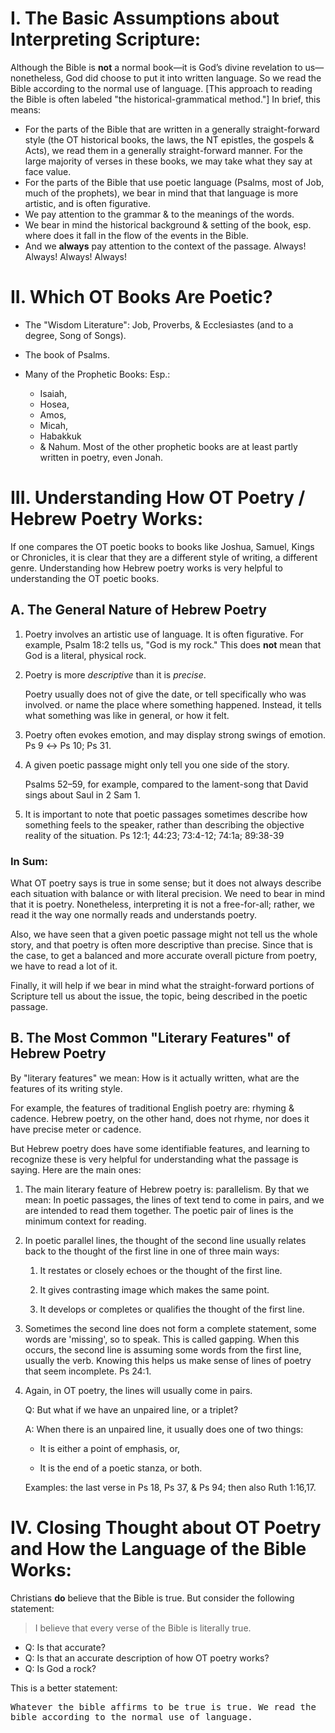 
# I. The Basic Assumptions about Interpreting Scripture:

Although the Bible is **not** a normal book—it is God’s divine revelation to us—nonetheless, God did choose to put it into written language. So we read the Bible according to the normal use of language. [This approach to reading the Bible is often labeled "the historical-grammatical method."] In brief, this means:

* For the parts of the Bible that are written in a generally straight-forward style (the OT historical books, the laws, the NT epistles, the gospels & Acts), we read them in a generally straight-forward
manner. For the large majority of verses in these books, we may take what they say at face value.
* For the parts of the Bible that use poetic language (Psalms, most of Job, much of the prophets), we bear in mind that that language is more artistic, and is often figurative.
* We pay attention to the grammar & to the meanings of the words.
* We bear in mind the historical background & setting of the book, esp. where does it fall in the flow of the events in the Bible.
* And we **always** pay attention to the context of the passage. Always! Always! Always! Always!

# II. Which OT Books Are <mostly> Poetic?

- The "Wisdom Literature": Job, Proverbs, & Ecclesiastes (and to a degree, Song of Songs).

- The book of Psalms.

- Many of the Prophetic Books: Esp.:
  - Isaiah,
  - Hosea,
  - Amos,
  - Micah,
  - Habakkuk
  - & Nahum.
  Most of the other prophetic books are at least partly written in poetry, even Jonah.

# III. Understanding How OT Poetry / Hebrew Poetry Works:

If one compares the OT poetic books to books like Joshua, Samuel, Kings or Chronicles, it is clear that they are a different style of writing, a different genre. Understanding how Hebrew poetry works is very helpful to understanding the OT poetic books.

## A. The General Nature of Hebrew Poetry

1. Poetry involves an artistic use of language. It is often figurative. For example, Psalm 18:2 tells us, "God is my rock." This does **not** mean that God is a literal, physical rock.

2. Poetry is more _descriptive_ than it is _precise_.

   Poetry usually does not of give the date, or tell specifically who was involved. or name the place where something happened. Instead, it tells what something was like in general, or how it felt.

3. Poetry often evokes emotion, and may display strong swings of emotion. Ps 9 ↔ Ps 10; Ps 31.

4. A given poetic passage might only tell you one side of the story.

   Psalms 52–59, for example, compared to the lament-song that David sings about Saul in 2 Sam 1.

5. It is important to note that poetic passages sometimes describe how something feels to the speaker, rather than describing the objective reality of the situation. Ps 12:1; 44:23; 73:4-12; 74:1a; 89:38-39

### In Sum:

What OT poetry says is true in some sense; but it does not always describe each situation with balance or with literal precision. We need to bear in mind that it is poetry. Nonetheless, interpreting it is not a free-for-all; rather, we read it the way one normally reads and understands poetry.

Also, we have seen that a given poetic passage might not tell us the whole story, and that poetry is often more descriptive than precise. Since that is the case, to get a balanced and more accurate overall picture from poetry, we have to read a lot of it.

Finally, it will help if we bear in mind what the straight-forward portions of Scripture tell us about the issue, the topic, being described in the poetic passage.

## B. The Most Common "Literary Features" of Hebrew Poetry

By "literary features" we mean: How is it actually written, what are the features of its writing style.

For example, the features of traditional English poetry are: rhyming & cadence.
Hebrew poetry, on the other hand, does not rhyme, nor does it have precise meter or cadence.

But Hebrew poetry does have some identifiable features, and learning to recognize these is very helpful for understanding what the passage is saying. Here are the main ones:

1. The main literary feature of Hebrew poetry is: parallelism. By that we mean:
In poetic passages, the lines of text tend to come in pairs, and we are intended to read them together. The poetic pair of lines is the minimum context for reading.

2. In poetic parallel lines, the thought of the second line usually relates back to the thought of the first line in one of three main ways:

   1. It restates or closely echoes or the thought of the first line.

   2. It gives contrasting image which makes the same point.

   3. It develops or completes or qualifies the thought of the first line.

3. Sometimes the second line does not form a complete statement, some words are 'missing', so to speak. This is called gapping. When this occurs, the second line is assuming some words from the first line, usually the verb. Knowing this helps us make sense of lines of poetry that seem incomplete. Ps 24:1.

4. Again, in OT poetry, the lines will usually come in pairs.

   Q: But what if we have an unpaired line, or a triplet?

   A: When there is an unpaired line, it usually does one of two things:

   * It is either a point of emphasis, or,

   * It is the end of a poetic stanza, or both.

   Examples: the last verse in Ps 18, Ps 37, & Ps 94; then also Ruth 1:16,17.

# IV. Closing Thought about OT Poetry and How the Language of the Bible Works:

Christians **do** believe that the Bible is true. But consider the following statement:

> I believe that every verse of the Bible is literally true.

  - Q: Is that accurate?
  - Q: Is that an accurate description of how OT poetry works?
  - Q: Is God a rock?

This is a better statement:

<samp>Whatever the bible affirms to be true is true. We read the bible according to the normal use of language.</samp>
